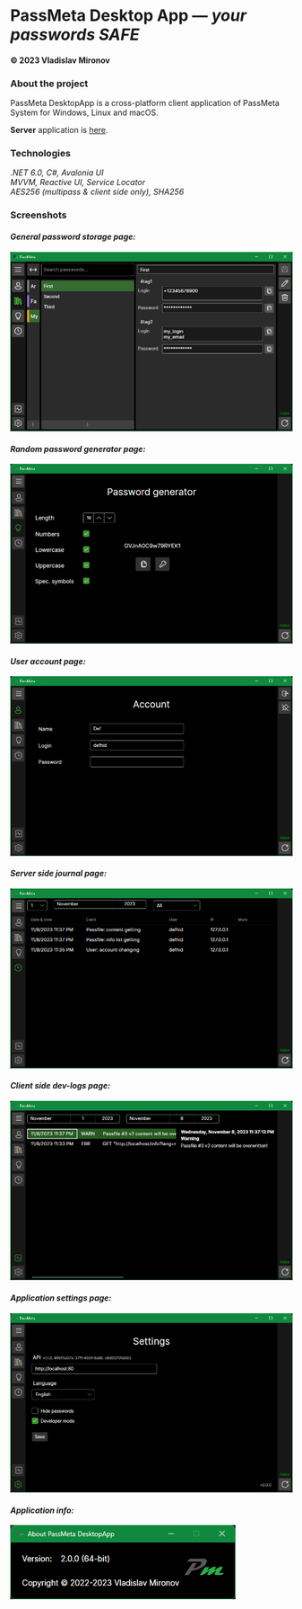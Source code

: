 # PassMeta Desktop App — *your passwords SAFE*
#### © 2023 Vladislav Mironov


### About the project
PassMeta DesktopApp is a cross-platform client application of PassMeta System for Windows, Linux and macOS.

**Server** application is [here](https://github.com/defhid/PassMeta-Server).

### Technologies
_.NET 6.0, C#, Avalonia UI_
<br>
_MVVM, Reactive UI, Service Locator_
<br>
_AES256 (multipass & client side only), SHA256_

### Screenshots

#### _General password storage page:_
![screenshot](docs/screenshot_storage.png)

#### _Random password generator page:_
![screenshot](docs/screenshot_generator.png)

#### _User account page:_
![screenshot](docs/screenshot_account.png)

#### _Server side journal page:_
![screenshot](docs/screenshot_journal.png)

#### _Client side dev-logs page:_
![screenshot](docs/screenshot_logs.png)

#### _Application settings page:_
![screenshot](docs/screenshot_settings.png)

#### _Application info:_
![screenshot](docs/screenshot_info.png)
